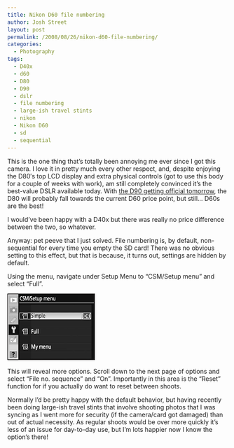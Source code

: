 ```yaml
---
title: Nikon D60 file numbering
author: Josh Street
layout: post
permalink: /2008/08/26/nikon-d60-file-numbering/
categories:
  - Photography
tags:
  - D40x
  - d60
  - D80
  - D90
  - dslr
  - file numbering
  - large-ish travel stints
  - nikon
  - Nikon D60
  - sd
  - sequential
---
```

This is the one thing that&#8217;s totally been annoying me ever since I got this camera. I love it in pretty much every other respect, and, despite enjoying the D80&#8242;s top LCD display and extra physical controls (got to use this body for a couple of weeks with work), am still completely convinced it&#8217;s the best-value DSLR available today. With [the D90 getting official tomorrow][1], the D80 will probably fall towards the current D60 price point, but still&#8230; D60s are the best!

I would&#8217;ve been happy with a D40x but there was really no price difference between the two, so whatever.

Anyway: pet peeve that I just solved. File numbering is, by default, non-sequential for every time you empty the SD card! There was no obvious setting to this effect, but that is because, it turns out, settings are hidden by default.

Using the menu, navigate under Setup Menu to &#8220;CSM/Setup menu&#8221; and select &#8220;Full&#8221;.

![Nikon D60 CSM/Setup menu][2]

This will reveal more options. Scroll down to the next page of options and select &#8220;File no. sequence&#8221; and &#8220;On&#8221;. Importantly in this area is the &#8220;Reset&#8221; function for if you actually do want to reset between shoots.

Normally I&#8217;d be pretty happy with the default behavior, but having recently been doing large-ish travel stints that involve shooting photos that I was syncing as I went more for security (if the camera/card got damaged) than out of actual necessity. As regular shoots would be over more quickly it&#8217;s less of an issue for day-to-day use, but I&#8217;m lots happier now I know the option&#8217;s there!

 [1]: http://nikonrumors.com/2008/08/25/enjoy--official-d90-pictures.aspx
 [2]: /blog/wp-content/2008/08/d60-csm-setup-menu.png